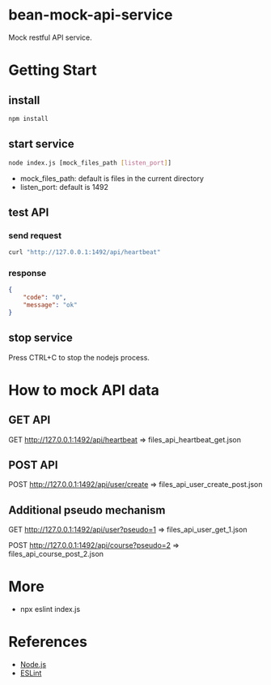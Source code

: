 # bean-mock-api-service
Mock restful API service.


# Getting Start

## install
```bash
npm install
```

## start service
```bash
node index.js [mock_files_path [listen_port]]
```

- mock_files_path: default is files in the current directory
- listen_port: default is 1492

## test API

### send request
```bash
curl "http://127.0.0.1:1492/api/heartbeat"
```

### response
```json
{
    "code": "0",
    "message": "ok"
}
```

## stop service
Press CTRL+C to stop the nodejs process.

# How to mock API data

## GET API
GET http://127.0.0.1:1492/api/heartbeat   => files\_api_heartbeat_get.json

## POST API
POST http://127.0.0.1:1492/api/user/create   => files\_api_user_create_post.json

## Additional pseudo mechanism
GET http://127.0.0.1:1492/api/user?pseudo=1   => files\_api_user_get_1.json

POST http://127.0.0.1:1492/api/course?pseudo=2   => files\_api_course_post_2.json


# More
- npx eslint index.js



# References
- [Node.js](https://nodejs.org)
- [ESLint](https://eslint.org)
